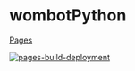 # wombotPython

[Pages](https://erikrospo.github.io/wombotPython/)

[![pages-build-deployment](https://github.com/ErikRospo/wombotPython/actions/workflows/pages/pages-build-deployment/badge.svg?branch=Working)](https://github.com/ErikRospo/wombotPython/actions/workflows/pages/pages-build-deployment)
